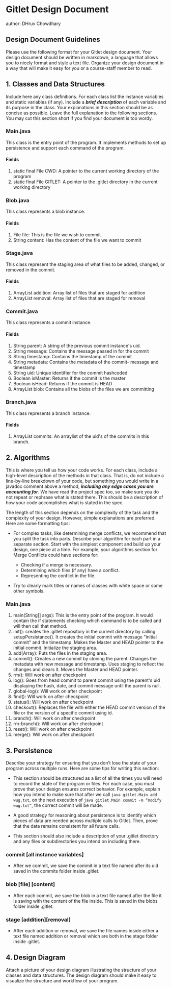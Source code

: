 # Gitlet Design Document
author: DHruv Chowdhary

## Design Document Guidelines

Please use the following format for your Gitlet design document. Your design
document should be written in markdown, a language that allows you to nicely 
format and style a text file. Organize your design document in a way that 
will make it easy for you or a course-staff member to read.  

## 1. Classes and Data Structures

Include here any class definitions. For each class list the instance
variables and static variables (if any). Include a ***brief description***
of each variable and its purpose in the class. Your explanations in
this section should be as concise as possible. Leave the full
explanation to the following sections. You may cut this section short
if you find your document is too wordy.

### Main.java
This class is the entry point of the program. It implements methods to
set up persistence and support each command of the program.

#### Fields
1. static final File CWD: A pointer to the current working directory of
the program
2. static final File GITLET: A pointer to the .gitlet directory in the
current working directory

### Blob.java
This class represents a blob instance.

#### Fields
1. File file: This is the file we wish to commit
2. String content: Has the content of the file we want to commit

### Stage.java
This class represent the staging area of what files to be added, changed,
or removed in the commit.

#### Fields
1. ArrayList<File> addition: Array list of files that are staged for
addition
2. ArrayList<File> removal: Array list of files that are staged for
   removal

### Commit.java
This class represents a commit instance.

#### Fields
1. String parent: A string of the previous commit instance's uid.
2. String message: Contains the message passed in for the commit
3. String timestamp: Contains the timestamp of the commit
4. String metadata: Contains the metadata of the commit- message and timestamp
5. String uid: Unique identifier for the commit hashcoded
6. Boolean isMaster: Returns if the commit is the master
7. Boolean isHead: Returns if the commit is HEAD
8. ArrayList<Blob> blob: Contains all the blobs of the files we are committing

### Branch.java
This class represents a branch instance.

#### Fields
1. ArrayList<String> commits: An arraylist of the uid's of the commits
in this branch.

## 2. Algorithms

This is where you tell us how your code works. For each class, include
a high-level description of the methods in that class. That is, do not
include a line-by-line breakdown of your code, but something you would
write in a javadoc comment above a method, ***including any edge cases
you are accounting for***. We have read the project spec too, so make
sure you do not repeat or rephrase what is stated there.  This should
be a description of how your code accomplishes what is stated in the
spec.


The length of this section depends on the complexity of the task and
the complexity of your design. However, simple explanations are
preferred. Here are some formatting tips:

* For complex tasks, like determining merge conflicts, we recommend
  that you split the task into parts. Describe your algorithm for each
  part in a separate section. Start with the simplest component and
  build up your design, one piece at a time. For example, your
  algorithms section for Merge Conflicts could have sections for:

   * Checking if a merge is necessary.
   * Determining which files (if any) have a conflict.
   * Representing the conflict in the file.
  
* Try to clearly mark titles or names of classes with white space or
  some other symbols.

### Main.java
1. main(String[] args): This is the entry point of the program. It would contain
the if statements checking which command is to be called and will then call that
method.
2. init(): creates the .gitlet repository in the current directory by calling setupPersistance(). It creates the initial commit with message "initial commit" and the timestamp. Makes the Master and HEAD pointer to the initial commit. Initialize the staging area.
3. add(Array<String>): Puts the files in the staging area.
4. commit(): Creates a new commit by cloning the parent. Changes the metadata with new message and timestamp. Uses staging to reflect the changes and clears it. Moves the Master and HEAD pointer.
5. rm(): Will work on after checkpoint
6. log(): Goes from head commit to parent commit using the parent's uid displaying the hash, date, and commit message until the parent is null.
7. global-log(): Will work on after checkpoint
8. find(): Will work on after checkpoint
9. status(): Will work on after checkpoint
10. checkout(): Replaces the file with either the HEAD commit version of the file or the version of a specific commit using id.
11. branch(): Will work on after checkpoint
12. rm-branch(): Will work on after checkpoint
13. reset(): Will work on after checkpoint
14. merge(): Will work on after checkpoint

## 3. Persistence

Describe your strategy for ensuring that you don’t lose the state of your program
across multiple runs. Here are some tips for writing this section:

* This section should be structured as a list of all the times you
  will need to record the state of the program or files. For each
  case, you must prove that your design ensures correct behavior. For
  example, explain how you intend to make sure that after we call
       `java gitlet.Main add wug.txt`,
  on the next execution of
       `java gitlet.Main commit -m “modify wug.txt”`, 
  the correct commit will be made.
  
* A good strategy for reasoning about persistence is to identify which
  pieces of data are needed across multiple calls to Gitlet. Then,
  prove that the data remains consistent for all future calls.
  
* This section should also include a description of your .gitlet
  directory and any files or subdirectories you intend on including
  there.

### commit [all instance variables]
- After we commit, we save the commit in a text file named after its uid saved in the commits folder inside .gitlet.

### blob [file] [content]
- After each commit, we save the blob in a text file named after the file it is saving with the content of the file inside. This is saved in the blobs folder inside .gitlet.

### stage [addition][removal]
- After each addition or removal, we save the file names inside either a text file named addition or removal which are both in the stage folder inside .gitlet.

## 4. Design Diagram

Attach a picture of your design diagram illustrating the structure of your
classes and data structures. The design diagram should make it easy to 
visualize the structure and workflow of your program.

